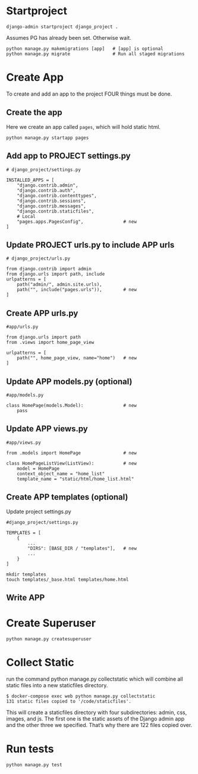 
# Startproject

```
django-admin startproject django_project .
```

Assumes PG has already been set. Otherwise wait.

```
python manage.py makemigrations [app]	# [app] is optional
python manage.py migrate				# Run all staged migrations

```

# Create App

To create and add an app to the project FOUR things must be done.

## Create the app

Here we create an app called `pages`, which will hold static html.

```
python manage.py startapp pages
```

## Add app to PROJECT settings.py

```
# django_project/settings.py

INSTALLED_APPS = [
	"django.contrib.admin",
	"django.contrib.auth",
	"django.contrib.contenttypes",
	"django.contrib.sessions",
	"django.contrib.messages",
	"django.contrib.staticfiles",
	# Local
	"pages.apps.PagesConfig", 				# new
]
```

## Update PROJECT urls.py to include APP urls
```
# django_project/urls.py

from django.contrib import admin
from django.urls import path, include
urlpatterns = [
	path("admin/", admin.site.urls),
	path("", include("pages.urls")),		# new
]
```

## Create APP urls.py
```
#app/urls.py

from django.urls import path
from .views import home_page_view

urlpatterns = [
	path("", home_page_view, name="home")	# new
]
```

## Update APP models.py (optional)

```
#app/models.py

class HomePage(models.Model):				# new
	pass
```

## Update APP views.py
```
#app/views.py

from .models import HomePage  				# new

class HomePageListView(ListView):			# new
    model = HomePage
    context_object_name = "home_list"
    template_name = "static/html/home_list.html"
```

## Create APP templates (optional)

Update project settings.py
```
#django_project/settings.py

TEMPLATES = [
	{
		...
		"DIRS": [BASE_DIR / "templates"],	# new
		...
	}
]
```
```
mkdir templates
touch templates/_base.html templates/home.html
```

## Write APP 
# Create Superuser

```shell
python manage.py createsuperuser
```

# Collect Static

run the command python manage.py collectstatic which will combine all static
files into a new staticfiles directory.
```shell
$ docker-compose exec web python manage.py collectstatic
131 static files copied to '/code/staticfiles'.
```
This will create a staticfiles directory with four subdirectories:
admin, css, images, and js. The first one is the static assets of the Django admin app and the other three we specified. That’s why there are 122 files copied over.

# Run tests

```shell
python manage.py test
```